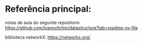 # Referência principal: 

notas de aula do seguinte repositorio https://github.com/ivanovitchm/datastructure?tab=readme-ov-file

biblioteca networkX: https://networkx.org/
